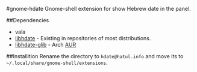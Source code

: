 #gnome-hdate
Gnome-shell extension for show Hebrew date in the panel.

##Dependencies
* vala
* [libhdate](http://libhdate.sourceforge.net/) - Existing in repositories of most distributions. 
* [libhdate-glib](http://libhdate-glib.googlecode.com/) - Arch [AUR](https://aur.archlinux.org/packages/libhdate-glib/)

##Installition
Rename the directory to `hdate@hatul.info` and move its to `~/.local/share/gnome-shell/extensions`.
